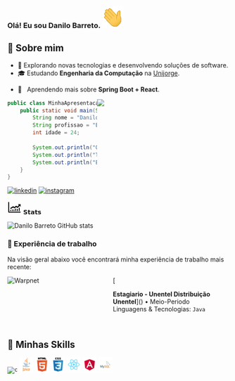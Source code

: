 
### Olá!  Eu sou Danilo Barreto. ![imagem](https://raw.githubusercontent.com/danilobbezerra/danilobbezerra/main/imagens/Hi.gif)

## 🚀 Sobre mim



- 🤔 Explorando novas tecnologias e desenvolvendo soluções de software.
- 🎓 Estudando **Engenharia da Computação** na <a href="https://unijorge.edu.br" target="_blank">Unijorge</a>.
<!--- 💼 Trabalhando como **Desenvolvedor Java** na <a href=""></a>-->
- 🌱 &nbsp; Aprendendo mais sobre **Spring Boot + React**.


<img align="right" width="300" src="https://i2.wp.com/allhtaccess.info/wp-content/uploads/2018/03/programming.gif?fit=1281%2C716&ssl=1" />

```Java 
public class MinhaApresentacao {
    public static void main(String[] args) {
        String nome = "Danilo Barreto";
        String profissao = "Estudante";
        int idade = 24;
        
        System.out.println("Olá, eu sou " + nome + ".");
        System.out.println("Tenho " + idade + " anos e sou " + profissao + ".");
        System.out.println("Estou animado para aprender e contribuir no mundo da programação!");
    }
}
```


[![linkedin](https://img.shields.io/badge/LinkedIn-0077B5?style=for-the-badge&logo=linkedin&logoColor=white)](https://www.linkedin.com/in/danilobarretoooo/) [![instagram](https://img.shields.io/badge/Instagram-E4405F?style=for-the-badge&logo=instagram&logoColor=white)](https://www.instagram.com/danilobarreto.dev/)



![imagem](https://raw.githubusercontent.com/danilobbezerra/danilobbezerra/main/imagens/stats.png) 𝗦𝘁𝗮𝘁𝘀

![Danilo Barreto GitHub stats](https://github-readme-stats.vercel.app/api?username=danilobarretoooo&show_icons=true&theme=dracula)

### 💼 Experiência de trabalho

Na visão geral abaixo você encontrará minha experiência de trabalho mais recente:


[<img align="left" height="120px" width="240px" alt="Warpnet" src="https://unentel.com.br/templates/yootheme/cache/5b/5padrao-unentel-5bcb90cc.webp"/> 

**Estagiario - Unentel Distribuição** \
**Unentel**]([](https://unentel.com.br)) • Meio-Periodo \
Linguagens & Tecnologias: `Java`


<br/>


## 🚀 Minhas Skills

<code><img height="32" src="https://cdn.iconscout.com/icon/free/png-512/c-programming-569564.png" alt="c"/></code>
<code><img height="32" src="https://raw.githubusercontent.com/github/explore/80688e429a7d4ef2fca1e82350fe8e3517d3494d/topics/java/java.png" alt="Java"/></code>
<code><img height="32" src="https://raw.githubusercontent.com/github/explore/80688e429a7d4ef2fca1e82350fe8e3517d3494d/topics/html/html.png" alt="HTML5"/></code>
<code><img height="32" src="https://raw.githubusercontent.com/github/explore/80688e429a7d4ef2fca1e82350fe8e3517d3494d/topics/css/css.png" alt="CSS"/></code>
<code><img height="32" src="https://raw.githubusercontent.com/github/explore/80688e429a7d4ef2fca1e82350fe8e3517d3494d/topics/react/react.png" alt="React"/></code>
<code><img height="32" src="https://raw.githubusercontent.com/github/explore/80688e429a7d4ef2fca1e82350fe8e3517d3494d/topics/angular/angular.png" alt="Angular"/></code>
<code><img height="32" src="https://raw.githubusercontent.com/github/explore/80688e429a7d4ef2fca1e82350fe8e3517d3494d/topics/mysql/mysql.png" alt="MySQL"/></code>
<div>

<br/>
 
